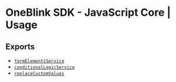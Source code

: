 # OneBlink SDK - JavaScript Core | Usage

## Exports

- [`formElementsService`](./formElementsService.md)
- [`conditionalLogicService`](./conditionalLogicService.md)
- [`replaceCustomValues`](./replaceCustomValues.md)
